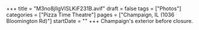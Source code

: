 +++
title = "M3no8jllgVlSLKiF231B.avif"
draft = false
tags = ["Photos"]
categories = ["Pizza Time Theatre"]
pages = ["Champaign, IL (1036 Bloomington Rd)"]
startDate = ""
+++
Champaign's exterior before closure.
